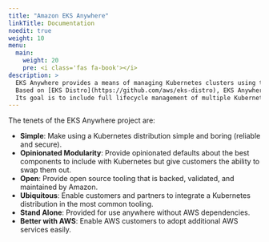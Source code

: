 ```yaml
---
title: "Amazon EKS Anywhere"
linkTitle: Documentation
noedit: true
weight: 10
menu:
  main:
    weight: 20
    pre: <i class='fas fa-book'></i>
description: >
  EKS Anywhere provides a means of managing Kubernetes clusters using the same operational excellence and practices that Amazon Web Services uses for its Amazon Elastic Kubernetes Service (Amazon EKS).
  Based on [EKS Distro](https://github.com/aws/eks-distro), EKS Anywhere adds methods for deploying, using, and managing Kubernetes clusters that run in your own data centers.
  Its goal is to include full lifecycle management of multiple Kubernetes clusters that are capable of operating completely independently of any AWS services.
---
```


The tenets of the EKS Anywhere project are:

- **Simple**: Make using a Kubernetes distribution simple and boring (reliable and secure).
- **Opinionated Modularity**: Provide opinionated defaults about the best components to include with Kubernetes but give customers the ability to swap them out.
- **Open**: Provide open source tooling that is backed, validated, and maintained by Amazon.
- **Ubiquitous**: Enable customers and partners to integrate a Kubernetes distribution in the most common tooling.
- **Stand Alone**: Provided for use anywhere without AWS dependencies.
- **Better with AWS**: Enable AWS customers to adopt additional AWS services easily.
